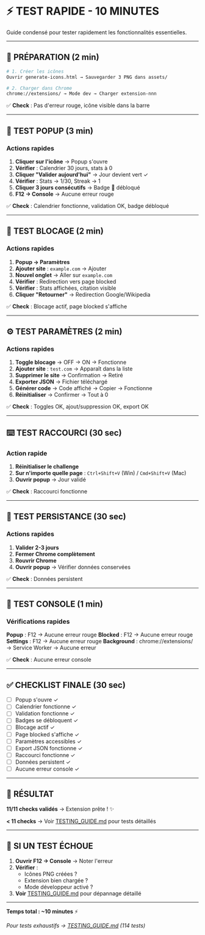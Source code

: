 # ⚡ TEST RAPIDE - 10 MINUTES

Guide condensé pour tester rapidement les fonctionnalités essentielles.

---

## 🎯 PRÉPARATION (2 min)

```bash
# 1. Créer les icônes
Ouvrir generate-icons.html → Sauvegarder 3 PNG dans assets/

# 2. Charger dans Chrome
chrome://extensions/ → Mode dev → Charger extension-nnn
```

✅ **Check** : Pas d'erreur rouge, icône visible dans la barre

---

## 📱 TEST POPUP (3 min)

### Actions rapides
1. **Cliquer sur l'icône** → Popup s'ouvre
2. **Vérifier** : Calendrier 30 jours, stats à 0
3. **Cliquer "Valider aujourd'hui"** → Jour devient vert ✓
4. **Vérifier** : Stats → 1/30, Streak → 1
5. **Cliquer 3 jours consécutifs** → Badge 🥉 débloqué
6. **F12 → Console** → Aucune erreur rouge

✅ **Check** : Calendrier fonctionne, validation OK, badge débloqué

---

## 🚫 TEST BLOCAGE (2 min)

### Actions rapides
1. **Popup → Paramètres**
2. **Ajouter site** : `example.com` → Ajouter
3. **Nouvel onglet** → Aller sur `example.com`
4. **Vérifier** : Redirection vers page blocked
5. **Vérifier** : Stats affichées, citation visible
6. **Cliquer "Retourner"** → Redirection Google/Wikipedia

✅ **Check** : Blocage actif, page blocked s'affiche

---

## ⚙️ TEST PARAMÈTRES (2 min)

### Actions rapides
1. **Toggle blocage** → OFF → ON → Fonctionne
2. **Ajouter site** : `test.com` → Apparaît dans la liste
3. **Supprimer le site** → Confirmation → Retiré
4. **Exporter JSON** → Fichier téléchargé
5. **Générer code** → Code affiché → Copier → Fonctionne
6. **Réinitialiser** → Confirmer → Tout à 0

✅ **Check** : Toggles OK, ajout/suppression OK, export OK

---

## ⌨️ TEST RACCOURCI (30 sec)

### Action rapide
1. **Réinitialiser le challenge**
2. **Sur n'importe quelle page** : `Ctrl+Shift+V` (Win) / `Cmd+Shift+V` (Mac)
3. **Ouvrir popup** → Jour validé

✅ **Check** : Raccourci fonctionne

---

## 💾 TEST PERSISTANCE (30 sec)

### Actions rapides
1. **Valider 2-3 jours**
2. **Fermer Chrome complètement**
3. **Rouvrir Chrome**
4. **Ouvrir popup** → Vérifier données conservées

✅ **Check** : Données persistent

---

## 🐛 TEST CONSOLE (1 min)

### Vérifications rapides

**Popup** : F12 → Aucune erreur rouge
**Blocked** : F12 → Aucune erreur rouge
**Settings** : F12 → Aucune erreur rouge
**Background** : chrome://extensions/ → Service Worker → Aucune erreur

✅ **Check** : Aucune erreur console

---

## ✅ CHECKLIST FINALE (30 sec)

- [ ] Popup s'ouvre ✓
- [ ] Calendrier fonctionne ✓
- [ ] Validation fonctionne ✓
- [ ] Badges se débloquent ✓
- [ ] Blocage actif ✓
- [ ] Page blocked s'affiche ✓
- [ ] Paramètres accessibles ✓
- [ ] Export JSON fonctionne ✓
- [ ] Raccourci fonctionne ✓
- [ ] Données persistent ✓
- [ ] Aucune erreur console ✓

---

## 🎉 RÉSULTAT

**11/11 checks validés** → Extension prête ! ✨

**< 11 checks** → Voir [TESTING_GUIDE.md](TESTING_GUIDE.md) pour tests détaillés

---

## 🚨 SI UN TEST ÉCHOUE

1. **Ouvrir F12 → Console** → Noter l'erreur
2. **Vérifier** :
   - Icônes PNG créées ?
   - Extension bien chargée ?
   - Mode développeur activé ?
3. **Voir** [TESTING_GUIDE.md](TESTING_GUIDE.md) pour dépannage détaillé

---

**Temps total : ~10 minutes** ⚡

*Pour tests exhaustifs → [TESTING_GUIDE.md](TESTING_GUIDE.md) (114 tests)*
